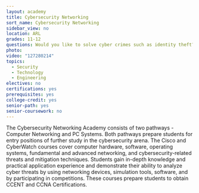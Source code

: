 ```yaml
---
layout: academy
title: Cybersecurity Networking
sort_name: Cybersecurity Networking
sidebar_view: no
location: ARL
grades: 11-12
questions: Would you like to solve cyber crimes such as identity theft? Would you like to learn how computer networks are created? Are you curious about how computers work inside?
photo:
video: "127280214"
topics:
  - Security
  - Technology
  - Engineering
electives: no
certifications: yes
prerequisites: yes
college-credit: yes
senior-path: yes
senior-coursework: no
---
```


The Cybersecurity Networking Academy consists of two pathways - Computer Networking and PC Systems. Both pathways prepare students for entry positions of further study in the cybersecurity arena. The Cisco and CyberWatch courses cover computer hardware, software, operating systems, fundamental and advanced networking, and cybersecurity-related threats and mitigation techniques. Students gain in-depth knowledge and practical application experience and demonstrate their ability to analyze cyber threats by using networking devices, simulation tools, software, and by participating in competitions. These courses prepare students to obtain CCENT and CCNA Certifications.
